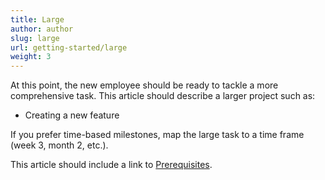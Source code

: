 ```yaml
---
title: Large
author: author
slug: large
url: getting-started/large
weight: 3
---
```


At this point, the new employee should be ready to tackle a more comprehensive task. This article should describe a larger project such as:

* Creating a new feature

If you prefer time-based milestones, map the large task to a time frame (week 3, month 2, etc.).

This article should include a link to [Prerequisites]({{sitebase.url}}/dev-environment-setup/#prerequisites).
